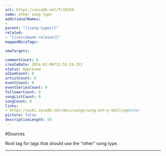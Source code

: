 ```yaml
---
url: https://vocadb.net/T/10159
name: other song type
additionalNames: 
- 
parent: "[[song-types]]"
related:
- "[[voicebank-release]]"
mappedNicoTags:

newTargets:

commentCount: 0
createDate: 2024-01-06T12:55:19.253
status: Approved
albumCount: 0
artistCount: 0
eventCount: 0
eventSeriesCount: 0
followerCount: 0
songListCount: 0
songCount: 0
links: 
- https://wiki.vocadb.net/docs/songs/song-entry-editing#other
picture: false
descriptionLength: 56
---
```


#Sources

Root tag for tags that should use the "other" song type.

---

